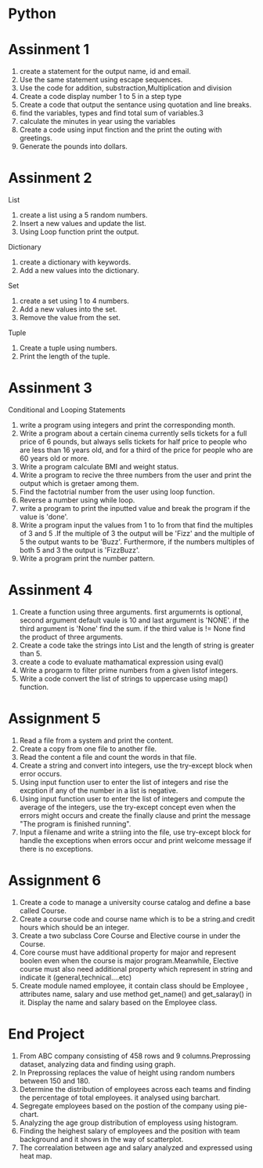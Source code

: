 # Python

# Assinment 1

1. create a statement for the output name, id and email.
2. Use the same statement using escape sequences.
3. Use the code for addition, substraction,Multiplication and division
4. Create a code display number 1 to 5 in a step type
5. Create a code that output the sentance using quotation and line breaks.
6. find the variables, types and find total sum of variables.3
7. calculate the minutes in year using the variables
8. Create a code using input finction and the print the outing with greetings.
9. Generate the pounds into dollars.


# Assinment 2

List
1. create a list using a 5 random numbers.
2. Insert a new values and update the list.
3. Using Loop function print the output.

Dictionary

1. create a dictionary with keywords.
2. Add a new values into the dictionary.

Set

1. create a set using 1 to 4 numbers.
2. Add a new values into the set.
3. Remove the value from the set.

Tuple

1. Create a  tuple using numbers.
2. Print the length of the tuple.



# Assinment 3

Conditional and Looping Statements
1. write a program using integers and print the corresponding month.
2. Write a program about a certain cinema currently sells tickets for a full price of 6 pounds, but always sells tickets for half price to people who are less than 16 years old, and for a third of the price for people who are 60 years old or more.
3. Write a program calculate BMI and weight status.
4. Write a program to recive the three numbers from the user and print the output which is gretaer among them.
5. Find the factotrial number from the user using loop function.
6. Reverse a number using while loop.
7. write a program to print the inputted value and break the program if the value is 'done'.
8. Write a program input the values from 1 to 1o from that find the multiples of 3 and 5 .If the multiple of 3 the output will be 'Fizz' and the multiple of 5 the output wants to be 'Buzz'. Furthermore, if the numbers multiples of both   5 and 3 the output is 'FizzBuzz'.
9. Write a program print the number pattern.


# Assinment 4

1. Create a function using three arguments. first argumernts is optional, second argument default vaule is  10 and last argument is 'NONE'. if the third argument is 'None'  find the sum. if the third value is != None find the product of three arguments.
2. Create a code take the strings into List and the length of string is greater than 5.
3. create a code to evaluate  mathamatical expression using eval()
4. Write a progarm to filter  prime numbers from a given listof integers.
5. Write a code convert the list of strings to uppercase using   map() function.


# Assignment 5

1. Read a file from a system and print the content.
2. Create a copy from one file to another file.
3. Read the content a file and count the words in that file.
4. Create a string and convert into integers, use the try-except   block when error occurs.
5. Using input function user to enter the list of  integers and rise the excption if any of the number in a list is negative.
6. Using input function user to enter the list of integers and compute the average of the integers, use the try-except concept even when the errors might occurs and create the finally clause and print the message "The program is  finished running".
7. Input a filename and write a striing into the file, use try-except block for handle the exceptions when errors occur and print welcome message if there is no exceptions.


# Assignment 6

1. Create a code to manage a university course catalog and define a base called Course.
2. Create a course code and course name  which is to be a string.and  credit hours which should be an integer.
3. Create a two subclass Core Course and Elective course in under the Course.
4. Core course must have additional property for major and represent boolen even when the course is major program.Meanwhile, Elective course must also need additional property which represent in string and indicate it (general,technical....etc)
 5. Create module named employee, it contain class should be Employee , attributes name, salary and use method get_name() and get_salaray() in it. Display the name and salary based on the Employee class.



# End Project


1. From ABC company consisting of 458 rows and 9 columns.Preprossing dataset, analyzing data and finding using graph.
2. In Preprossing replaces the value of height using random numbers between 150 and 180.
3. Determine the distribution of employees across each teams and finding the percentage of total employees. it analysed using barchart.
4. Segregate employees based on the postion of the company using pie-chart.
5. Analyzing the age group distribution of employess using histogram.
6. Finding the heighest salary of employees and the position with team background and it shows in the way of scatterplot.
7. The correalation between age and salary analyzed and expressed using heat map. 




